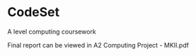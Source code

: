 # CodeSet
A level computing coursework

Final report can be viewed in A2 Computing Project - MKII.pdf
